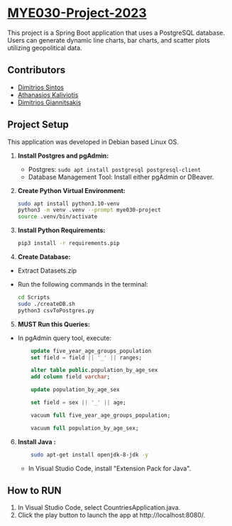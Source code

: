 # [MYE030-Project-2023](https://www.cse.uoi.gr/~pvassil/courses/db_III/info.html)

This project is a Spring Boot application that uses a PostgreSQL database. Users can generate dynamic line charts, bar charts, and scatter plots utilizing geopolitical
data.

## Contributors

- [Dimitrios Sintos](https://github.com/DimitrisSintos)
- [Athanasios Kaliviotis](https://github.com/thankal)
- [Dimitrios Giannitsakis](https://github.com/dimgiann)

## Project Setup

This application was developed in Debian based Linux OS.

1. **Install Postgres and pgAdmin:**

   - Postgres: `sudo apt install postgresql postgresql-client`
   - Database Management Tool: Install either pgAdmin or DBeaver.

2. **Create Python Virtual Environment:**

   ```bash
   sudo apt install python3.10-venv
   python3 -m venv .venv --prompt mye030-project
   source .venv/bin/activate
    ```

3. **Install Python Requirements:**

   ```bash
   pip3 install -r requirements.pip
   ```

4. **Create Database:**

- Extract Datasets.zip
- Run the following commands in the terminal:

    ```bash
    cd Scripts
    sudo ./createDB.sh
    python3 csvToPostgres.py
    ```

5. **MUST Run this Queries:**

- In pgAdmin query tool, execute:

    ```sql
        update five_year_age_groups_population
        set field = field || '_' || ranges;

        alter table public.population_by_age_sex
        add column field varchar;

        update population_by_age_sex

        set field = sex || '_' || age;

        vacuum full five_year_age_groups_population;

        vacuum full population_by_age_sex;
    ```

6. **Install Java :**

    ```bash
        sudo apt-get install openjdk-8-jdk -y
    ```

    - In Visual Studio Code, install "Extension Pack for Java".

## How to RUN

1. In Visual Studio Code, select CountriesApplication.java.
2. Click the play button to launch the app at http://localhost:8080/.
